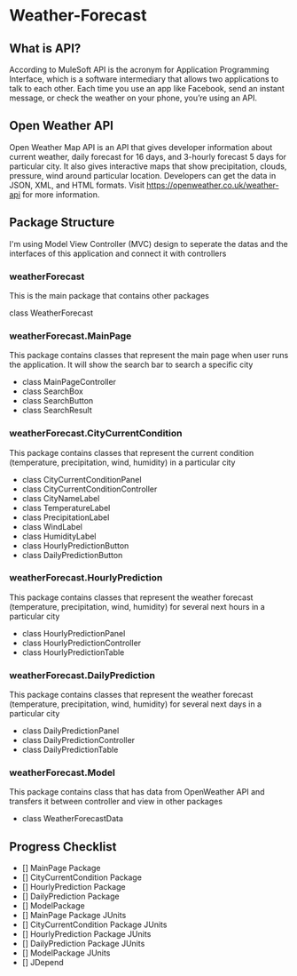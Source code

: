 # Weather-Forecast
## What is API?
According to MuleSoft API is the acronym for Application Programming Interface, which is a software intermediary that allows two applications to talk to each other. Each time you use an app like Facebook, send an instant message, or check the weather on your phone, you’re using an API. 

## Open Weather API
Open Weather Map API is an API that gives developer information about current weather, daily forecast for 16 days, and 3-hourly forecast 5 days for particular city. It also gives interactive maps that show precipitation, clouds, pressure, wind around particular location. Developers can get the data in JSON, XML, and HTML formats. Visit https://openweather.co.uk/weather-api for more information. 

## Package Structure
I'm using Model View Controller (MVC) design to seperate the datas and the interfaces of this application and connect it with controllers

### weatherForecast
This is the main package that contains other packages

class WeatherForecast

### weatherForecast.MainPage
This package contains classes that represent the main page when user runs the application. It will show the search bar to search a specific city

- class MainPageController
- class SearchBox
- class SearchButton
- class SearchResult

### weatherForecast.CityCurrentCondition
This package contains classes that represent the current condition (temperature, precipitation, wind, humidity) in a particular city

- class CityCurrentConditionPanel
- class CityCurrentConditionController
- class CityNameLabel
- class TemperatureLabel
- class PrecipitationLabel
- class WindLabel
- class HumidityLabel
- class HourlyPredictionButton
- class DailyPredictionButton


### weatherForecast.HourlyPrediction
This package contains classes that represent the weather forecast (temperature, precipitation, wind, humidity) for several next hours in a particular city

- class HourlyPredictionPanel
- class HourlyPredictionController
- class HourlyPredictionTable

### weatherForecast.DailyPrediction
This package contains classes that represent the weather forecast (temperature, precipitation, wind, humidity) for several next days in a particular city

- class DailyPredictionPanel
- class DailyPredictionController
- class DailyPredictionTable

### weatherForecast.Model
This package contains class that has data from OpenWeather API and transfers it between controller and view in other packages

- class WeatherForecastData

## Progress Checklist
- [] MainPage Package
- [] CityCurrentCondition Package
- [] HourlyPrediction Package
- [] DailyPrediction Package
- [] ModelPackage
- [] MainPage Package JUnits
- [] CityCurrentCondition Package JUnits
- [] HourlyPrediction Package JUnits
- [] DailyPrediction Package JUnits
- [] ModelPackage JUnits
- [] JDepend
